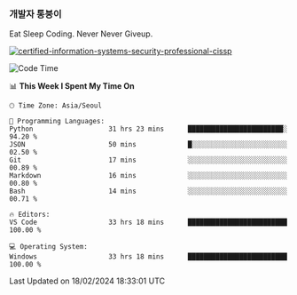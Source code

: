 ### 개발자 통붕이
Eat Sleep Coding.
Never Never Giveup.

[![certified-information-systems-security-professional-cissp](https://user-images.githubusercontent.com/44606727/157613689-acd84ec6-5f8f-4e79-89d9-a8d51f033634.png)](https://www.credly.com/badges/f394a010-85a0-450b-9136-8043af01d71c/public_url)

<!--START_SECTION:waka-->
![Code Time](http://img.shields.io/badge/Code%20Time-2%2C550%20hrs%201%20min-blue)

📊 **This Week I Spent My Time On** 

```text
🕑︎ Time Zone: Asia/Seoul

💬 Programming Languages: 
Python                   31 hrs 23 mins      ████████████████████████░   94.20 % 
JSON                     50 mins             █░░░░░░░░░░░░░░░░░░░░░░░░   02.50 % 
Git                      17 mins             ░░░░░░░░░░░░░░░░░░░░░░░░░   00.89 % 
Markdown                 16 mins             ░░░░░░░░░░░░░░░░░░░░░░░░░   00.80 % 
Bash                     14 mins             ░░░░░░░░░░░░░░░░░░░░░░░░░   00.71 % 

🔥 Editors: 
VS Code                  33 hrs 18 mins      █████████████████████████   100.00 % 

💻 Operating System: 
Windows                  33 hrs 18 mins      █████████████████████████   100.00 % 
```


 Last Updated on 18/02/2024 18:33:01 UTC
<!--END_SECTION:waka-->
